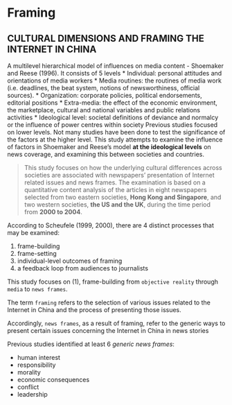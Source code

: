 # Framing

## CULTURAL DIMENSIONS AND FRAMING THE INTERNET IN CHINA
A multilevel hierarchical model of influences on media content - Shoemaker and Reese (1996). It consists of 5 levels
    * Individual: personal attitudes and orientations of media workers
    * Media routines: the routines of media work (i.e. deadlines, the beat system, notions of newsworthiness, official sources).
    * Organization: corporate policies, political endorsements, editorial positions
    * Extra-media: the effect of the economic environment, the marketplace, cultural and national variables and public relations activities
    * Ideological level: societal definitions of deviance and normalcy or the influence of power centres within society
Previous studies focused on lower levels. Not many studies have been done to test the significance of the factors at the higher level. This study attempts to examine the influence of factors in Shoemaker and Reese’s model **at the ideological levels** on news coverage, and examining this between societies and countries.

> This study focuses on how the underlying cultural differences across societies are associated with newspapers’ presentation of Internet related issues and news frames. The examination is based on a quantitative content analysis of the articles in eight newspapers selected from two eastern societies,
**Hong Kong and Singapore**, and two western societies, **the US and the UK**, during the time period from **2000 to 2004**.

According to Scheufele (1999, 2000), there are 4 distinct processes that may be examined:
1. frame-building
2. frame-setting
3. individual-level outcomes of framing 
4. a feedback loop from audiences to journalists

This study focuses on (1), frame-building from `objective reality` through `media` to `news frames`.

The term `framing` refers to the selection of various issues related to the Internet in China and the process of presenting those issues.

Accordingly, `news frames`, as a result of framing, refer to the generic ways to present certain issues concerning the Internet in China in news stories

Previous studies identified at least 6 *generic news frames*:
* human interest
* responsibility
* morality
* economic consequences
* conflict
* leadership

